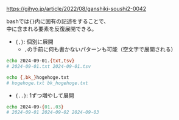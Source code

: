 <https://gihyo.jp/article/2022/08/ganshiki-soushi2-0042>

bashでは`{}`内に固有の記述をすることで、  
中に含まれる要素を反復展開できる。

* `{,}`: 個別に展開
	- `,`の手前に何も書かないパターンも可能（空文字で展開される）
```bash
echo 2024-09-01.{txt,tsv}
# 2024-09-01.txt 2024-09-01.tsv

echo {,bk_}hogehoge.txt
# hogehoge.txt bk_hogehoge.txt
```

* `{..}`: 1ずつ増やして展開
```bash
echo 2024-09-{01..03}
# 2024-09-01 2024-09-02 2024-09-03
```